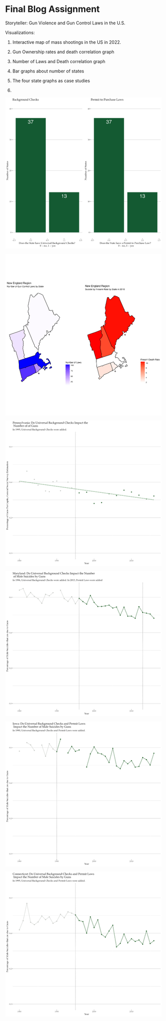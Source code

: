 # Final Blog Assignment

Storyteller: Gun Violence and Gun Control Laws in the U.S.

Visualizations:
1) Interactive map of mass shootings in the US in 2022.

2) Gun Ownership rates and death correlation graph
3) Number of Laws and Death correlation graph
4) Bar graphs about number of states 
5) The four state graphs as case studies
6) 

![This graph is a histogram about how many states have gun control laws.png](https://github.com/harrisonisrael/data_viz_390/blob/main/numberofstates.png)

![This graph is a map of New England.png](https://github.com/harrisonisrael/data_viz_390/blob/main/newengland.png)


![This graph is about Pennsylvania.png](https://github.com/harrisonisrael/data_viz_390/blob/main/pennsylvania.png)


![This graph is about Maryland.png](https://github.com/harrisonisrael/data_viz_390/blob/main/maryland.png)


![This graph is about Iowa.png](https://github.com/harrisonisrael/data_viz_390/blob/main/iowa.png)


![This graph is about Connecticut.png](https://github.com/harrisonisrael/data_viz_390/blob/main/conneceticut.png)
